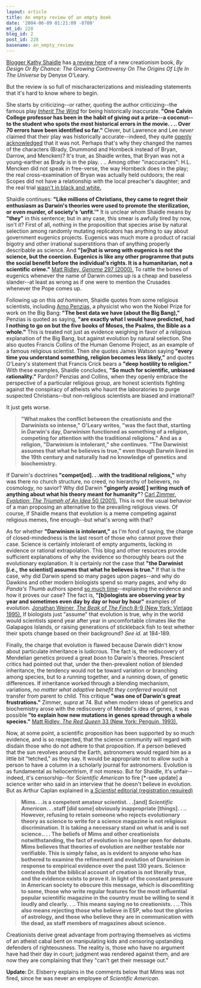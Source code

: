 ```yaml
---
layout: article
title: An empty review of an empty book
date: '2004-06-09 01:21:09 -0700'
mt_id: 228
blog_id: 2
post_id: 228
basename: an_empty_review
---
```

<a href="http://www.mediabistro.com/KathyShaidle">Blogger Kathy Shaidle</a> has <a href="http://www.thestar.com/NASApp/cs/ContentServer?pagename=thestar/Layout/Article_Type1&c=Article&cid=1085609412041&call_pageid=991479973472&col=991929131147">a review here</a> of a new creationism book, <i>By Design Or By Chance: The Growing Controversy On The Origins Of Life In The Universe</i> by Denyse O'Leary.

But the review is so full of mischaracterizations and misleading statements that it's hard to know where to begin.

<!--more-->

She starts by criticizing--or rather, quoting the author criticizing--the famous play <i><a href="http://xroads.virginia.edu/~UG97/inherit/intro.html">Inherit The Wind</a></i> for being historically inaccurate.<b> "One Calvin College professor has been in the habit of giving out a prize--a coconut--to the student who spots the most historical errors in the movie. . .. Over 70 errors have been identified so far."</b> Clever, but Lawrence and Lee <i>never </i>claimed that their play was historically accurate--indeed, they quite <a href="http://tnr.com/easterbrook.mhtml?pid=1438">openly acknowledged</a> that it was not. Perhaps that's why they changed the names of the characters (Brady, Drummond and Hornbeck instead of Bryan, Darrow, and Mencken)? It's true, as Shaidle writes, that Bryan was not a young-earther as Brady is in the play. . .. Among other "inaccuracies": H.L. Mencken did not speak in free-verse, the way Hornbeck does in the play; the real cross-examination of Bryan was actually held outdoors; the real Scopes did not have a relationship with the local preacher's daughter; and the real trial <a href="http://xroads.virginia.edu/~UG97/inherit/1960home.html">wasn't in black and white.</a>

Shaidle continues: <b>"Like millions of Christians, they came to regret their enthusiasm as Darwin's theories were used to promote the sterilization, or even murder, of society's ‘unfit.'"</b> It is unclear whom Shaidle means by <b>"they"</b> in this sentence; but in any case, this smear is awfully tired by now, isn't it? First of all, nothing in the proposition that species arise by natural selection among randomly mutating replicators has anything to say about government eugenics projects. Eugenics was much more a product of racial bigotry and other irrational superstitions than of anything properly describable as science. And <b>"[w]hat is wrong with eugenics is not the science, but the coercion. Eugenics is like any other programme that puts the social benefit before the individual's rights. It is a humanitarian, not a scientific crime."</b> <a href="http://www.amazon.com/exec/obidos/tg/detail/-/0060932902/ref=sib_rdr_dp/103-4265652-7651008?%5Fencoding=UTF8&no=283155&me=ATVPDKIKX0DER&st=books">Matt Ridley, <i>Genome</i> 297 (2000).</a> To rattle the bones of eugenics whenever the name of Darwin comes up is a cheap and baseless slander--at least as wrong as if one were to mention the Crusades whenever the Pope comes up.

Following up on this <i>ad hominem,</i> Shaidle quotes from some religious scientists, including <a href="http://en.wikipedia.org/wiki/Arno_Penzias">Arno Penzias,</a> a physicist who won the Nobel Prize for work on the Big Bang:<b> "The best data we have (about the Big Bang)," </b>Penzias is quoted as saying, <b>"are exactly what I would have predicted, had I nothing to go on but the five books of Moses, the Psalms, the Bible as a whole."</b> This is treated not just as evidence weighing in favor of a religious explanation of the Big Bang, but against evolution by natural selection. She also quotes Francis Collins of the Human Genome Project, as an example of a famous religious scientist. Then she quotes James Watson saying<b> "every time you understand something, religion becomes less likely,"</b> and quotes O'Leary's statement that Francis Crick bears a <b>"deep hostility to religion."</b> With these examples, Shaidle concludes, <b>"So much for scientific, unbiased rationality."</b> Pardon? Penzias and Collins, when they openly embrace the perspective of a particular religious group, are honest scientists fighting against the conspiracy of atheists who haunt the laboratories to purge suspected Christians--but non-religious scientists are biased and irrational?

It just gets worse. <blockquote><b>"What makes the conflict between the creationists and the Darwinists so intense," O'Leary writes, "was the fact that, starting in Darwin's day, Darwinism functioned as something of a religion, competing for attention with the traditional religions." And as a religion, "Darwinism is intolerant," she continues. "The Darwinist assumes that what he believes is true," even though Darwin lived in the 19th century and naturally had no knowledge of genetics and biochemistry.</b></blockquote>If Darwin's doctrines<b> "compet[ed]. . .with the traditional religions,"</b> why was there no church structure, no creed, no hierarchy of believers, no cosmology, no savior? Why did Darwin <b>"gingerly avoid[ ] writing much of anything about what his theory meant for humanity"</b>? <a href="http://www.amazon.com/exec/obidos/tg/detail/-/0060958502/qid=1086766147/sr=8-2/ref=sr_8_xs_ap_i2_xgl14/103-4265652-7651008?v=glance&s=books&n=507846">Carl Zimmer, <i>Evolution: The Triumph of An Idea</i> 50 (2001).</a> This is not the usual behavior of a man proposing an alternative to the prevailing religious views. Of course, if Shaidle means that evolution is a meme competing against religious memes, fine enough--but what's wrong with that?

As for whether <b>"Darwinism is intolerant,"</b> as I'm fond of saying, the charge of closed-mindedness is the last resort of those who cannot prove their case. Science is certainly intolerant of empty arguments, lacking in evidence or rational extrapolation. This blog and other resources provide sufficient explanations of why the evidence so thoroughly bears out the evolutionary explanation. It is certainly <i>not</i> the case that <b>"the Darwinist [<i>i.e.,</i> the scientist] assumes that what he believes is true."</b> If that is the case, why did Darwin spend so many pages upon pages--and why do Dawkins and other modern biologists spend so many pages, and why do <i>Panda's Thumb</i> authors spend <a href="http://www.pandasthumb.org/pt-archives/000214.html">so much time</a>--explaining the evidence and how it proves our case? The fact is, <b>"[b]iologists are observing year by year and sometimes even day by day or hour by hour"</b> examples of evolution. <a href="http://www.amazon.com/exec/obidos/tg/detail/-/067973337X/qid=1086769199/sr=8-1/ref=sr_8_xs_ap_i1_xgl14/103-4265652-7651008?v=glance&s=books&n=507846">Jonathan Weiner, <i>The Beak of The Finch</i> 8-9 (New York: Vintage 1995).</a> If biologists just "assume" that evolution is true, why in the world would scientists spend year after year in uncomfortable climates like the Galapagos Islands, or raising generations of stickleback fish to test whether their spots change based on their background? <i>See id.</i> at 184-189.

Finally, the charge that evolution is flawed because Darwin didn't know about particulate inheritance is ludicrous. The fact is, the rediscovery of Mendelian genetics proved a great <i>boon</i> to Darwin's theories. Prescient critics had pointed out that, under the then-prevalent notion of blended inheritance, the tendency would not be toward variation or branching among species, but to a running together, and a running down, of genetic differences. If inheritance worked through a blending mechanism, variations, <i>no matter what adaptive benefit they conferred</i> would not transfer from parent to child. This critique <b>"was one of Darwin's great frustrations."</b> Zimmer, <i>supra</i> at 74. But when modern ideas of genetics and biochemistry arose with the rediscovery of Mendel's idea of genes, it was possible<b> "to explain how new mutations in genes spread through a whole species."</b> <a href="http://www.amazon.com/exec/obidos/tg/detail/-/0060556579/qid=1086767294/sr=8-1/ref=pd_ka_1/103-4265652-7651008?v=glance&s=books&n=507846">Matt Ridley, <i>The Red Queen</i> 33 (New York: Penguin, 1993).</a>

Now, at some point, a scientific proposition has been supported by so much evidence, and is so respected, that the science community will regard with disdain those who do not adhere to that proposition. If a person believed that the sun revolves around the Earth, astronomers would regard him as a little bit "tetched," as they say. It would be appropriate not to allow such a person to have a column in a scholarly journal for astronomers. Evolution is as fundamental as heliocentrism, if not moreso. But for Shaidle, it's unfair--indeed, it's censorship--for <i>Scientific American</i> to fire [*-see update] a science writer who said in an interview that he doesn't believe in evolution. But as Arthur Caplan explained in <a href="http://www.the-scientist.com/yr1991/feb/opin3_910218.html">a <i>Scientist</i> editorial (registration required)</a> <blockquote><b>Mims. . .is a competent amateur scientist. . .[and] <i>Scientific American</i>. . .staff [did some] obviously inappropriate [things]. . .. However, refusing to retain someone who rejects evolutionary theory as science to write for a science magazine is not religious discrimination. It is taking a necessary stand on what is and is not science.. . . The beliefs of Mims and other creationists notwithstanding, the fact of evolution is no longer open for debate. Mims believes that theories of evolution are neither testable nor verifiable. This is simply false, as is evident to anyone who has bothered to examine the refinement and evolution of Darwinism in response to empirical evidence over the past 130 years. Science contends that the biblical account of creation is not literally true, and the evidence exists to prove it. In light of the constant pressure in American society to obscure this message, which is discomfiting to some, those who write regular features for the most influential popular scientific magazine in the country must be willing to send it loudly and clearly. . .. This means saying no to creationists. . .. This also means rejecting those who believe in ESP, who tout the glories of astrology, and those who believe they are in communication with the dead, as staff members of magazines about science.</b></blockquote> Creationists derive great advantage from portraying themselves as victims of an atheist cabal bent on manipulating kids and censoring upstanding defenders of righteousness. The reality is, those who have no argument have had their day in court; judgment was rendered against them, and are now they are complaining that they "can't get their message out."

<b>Update: </b>Dr. Elsberry explains in the comments below that Mims was not fired, since he was never an employee of <i>Scientific American.</i>
